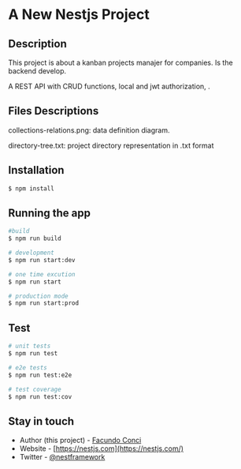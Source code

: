 <h1>A New Nestjs Project</h1>

## Description

<p>This project is about a kanban projects manajer for companies. Is the backend develop.</p>
<p>A REST API with CRUD functions, local and jwt authorization, .</p>

## Files Descriptions

<p>collections-relations.png: data definition diagram.</p>
<p>directory-tree.txt: project directory representation in .txt format</p>

## Installation

```bash
$ npm install
```

## Running the app

```bash
#build
$ npm run build

# development
$ npm run start:dev

# one time excution
$ npm run start

# production mode
$ npm run start:prod
```

## Test

```bash
# unit tests
$ npm run test

# e2e tests
$ npm run test:e2e

# test coverage
$ npm run test:cov
```

## Stay in touch

- Author (this project) - [Facundo Conci](https://www.linkedin.com/in/facundo-ignacio-conci-caceres/)
- Website - [https://nestjs.com](https://nestjs.com/)
- Twitter - [@nestframework](https://twitter.com/nestframework)
